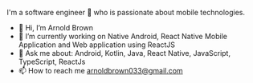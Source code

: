 I'm a software engineer 👨 who is passionate about mobile technologies.
- 👋 Hi, I’m Arnold Brown
- 👀 I’m currently working on Native Android, React Native Mobile Application and Web application using ReactJS
- 🌱 Ask me about: Android, Kotlin, Java,  React Native, JavaScript, TypeScript, ReactJs
- 📫 How to reach me arnoldbrown033@gmail.com

<!---
ArnoldBrown/ArnoldBrown is a ✨ special ✨ repository because its `README.md` (this file) appears on your GitHub profile.
You can click the Preview link to take a look at your changes.
--->
